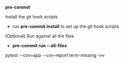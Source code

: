 **pre-commit**

Install the git hook scripts
- run **pre-commit install** to set up the git hook scripts

(Optional) Run against all the files
- **pre-commit run --all-files**


pytest --cov=app --cov-report term-missing -vv
